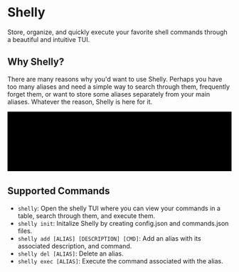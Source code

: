 # Shelly

Store, organize, and quickly execute your favorite shell commands through a beautiful and intuitive TUI.

## Why Shelly?

There are many reasons why you'd want to use Shelly. Perhaps you have too many aliases and need a simple way to search through them, frequently forget them, or want to store some aliases separately from your main aliases. Whatever the reason, Shelly is here for it.

![](./img/shelly.gif)

## Supported Commands

- `shelly`: Open the shelly TUI where you can view your commands in a table, search through them, and execute them.
- `shelly init`: Initalize Shelly by creating config.json and commands.json files.
- `shelly add [ALIAS] [DESCRIPTION] [CMD]`: Add an alias with its associated description, and command.
- `shelly del [ALIAS]`: Delete an alias.
- `shelly exec [ALIAS]`: Execute the command associated with the alias.
